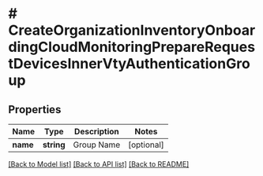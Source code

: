 # # CreateOrganizationInventoryOnboardingCloudMonitoringPrepareRequestDevicesInnerVtyAuthenticationGroup

## Properties

Name | Type | Description | Notes
------------ | ------------- | ------------- | -------------
**name** | **string** | Group Name | [optional]

[[Back to Model list]](../../README.md#models) [[Back to API list]](../../README.md#endpoints) [[Back to README]](../../README.md)
